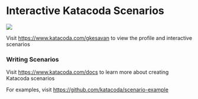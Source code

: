 # Interactive Katacoda Scenarios

[![](http://shields.katacoda.com/katacoda/gkesavann/count.svg)](https://www.katacoda.com/gkesavann "Get your profile on Katacoda.com")

Visit https://www.katacoda.com/gkesavan to view the profile and interactive scenarios

### Writing Scenarios
Visit https://www.katacoda.com/docs to learn more about creating Katacoda scenarios

For examples, visit https://github.com/katacoda/scenario-example

